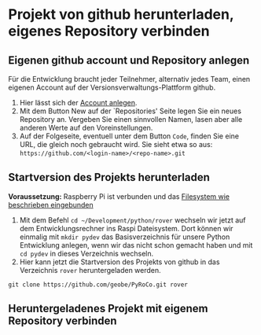 # Projekt von github herunterladen, eigenes Repository verbinden

## Eigenen github account und Repository anlegen

Für die Entwicklung braucht jeder Teilnehmer, alternativ jedes Team, einen eigenen Account
auf der Versionsverwaltungs-Plattform github. 
1. Hier lässt sich der [Account anlegen](https://github.com/signup). 
2. Mit dem Button New auf der `Repositories' Seite legen Sie ein neues Repository an.
 Vergeben Sie einen sinnvollen Namen, lasen aber alle anderen Werte auf den Voreinstellungen.
3. Auf der Folgeseite, eventuell unter dem Button `Code`, finden Sie eine URL, die gleich
 noch gebraucht wird. Sie sieht etwa so aus: `https://github.com/<login-name>/<repo-name>.git`

## Startversion des Projekts herunterladen

**Voraussetzung:** Raspberry Pi ist verbunden und das 
[Filesystem wie beschrieben eingebunden](raspi-setup.md#raspi-dateisystem-lokal-einbinden)

1. Mit dem Befehl `cd ~/Development/python/rover` wechseln wir jetzt 
 auf dem Entwicklungsrechner ins Raspi Dateisystem. 
 Dort können wir einmalig mit `mkdir pydev` das Basisverzeichnis für unsere Python Entwicklung anlegen,
 wenn wir das nicht schon gemacht haben und mit `cd pydev` in dieses Verzeichnis wechseln.
2. Hier kann jetzt die Startversion des Projekts von github in das 
 Verzeichnis `rover` heruntergeladen werden.<br/>
 ```
 git clone https://github.com/geobe/PyRoCo.git rover
 ```

## Heruntergeladenes Projekt mit eigenem Repository verbinden